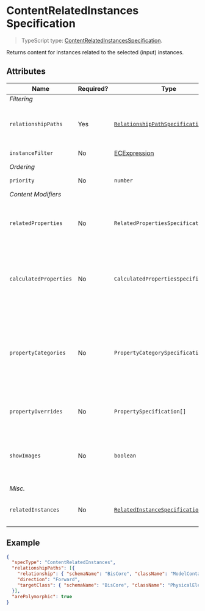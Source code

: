 # ContentRelatedInstances Specification

> TypeScript type: [ContentRelatedInstancesSpecification]($presentation-common).

Returns content for instances related to the selected (input) instances.

## Attributes

| Name                   | Required? | Type                                                                                  | Default | Meaning                                                                                                                                                                                                                                                    |
| ---------------------- | --------- | ------------------------------------------------------------------------------------- | ------- | ---------------------------------------------------------------------------------------------------------------------------------------------------------------------------------------------------------------------------------------------------------- |
| *Filtering*            |
| `relationshipPaths`    | Yes       | [`RelationshipPathSpecification[]`](../Common-Rules/RelationshipPathSpecification.md) |         | List of [relationship path specifications](../Common-Rules/RelationshipPathSpecification.md) to follow when looking for related class instances.                                                                                                           |
| `instanceFilter`       | No        | [ECExpression](./ECExpressions.md#instance-filter)                                    | `""`    | Condition for filtering instances                                                                                                                                                                                                                          |
| *Ordering*             |
| `priority`             | No        | `number`                                                                              | `1000`  | Changes the order of specifications.                                                                                                                                                                                                                       |
| *Content Modifiers*    |
| `relatedProperties`    | No        | `RelatedPropertiesSpecification[]`                                                    | `[]`    | Specifications of [related properties](./Terminology.md#related-properties) which are included in the generated content. *See [this page](./RelatedPropertiesSpecification.md) for more details*                                                           |
| `calculatedProperties` | No        | `CalculatedPropertiesSpecification[]`                                                 | `[]`    | Specifications of calculated properties whose values are generated using provided ECExpressions. *See [this page](./CalculatedPropertiesSpecification.md) for more details*                                                                                |
| `propertyCategories`   | No        | `PropertyCategorySpecification[]`                                                     | `[]`    | Specifications for custom categories. Simply defining the categories does nothing - they have to be referenced from `PropertySpecification` defined in `propertyOverrides` by `id`. *See [this page](./PropertyCategorySpecification.md) for more details* |
| `propertyOverrides`    | No        | `PropertySpecification[]`                                                             | `[]`    | Specifications for various property overrides. *See [this page](./PropertySpecification.md) for more details*                                                                                                                                              |
| `showImages`           | No        | `boolean`                                                                             | `false` | Should image IDs be calculated for the returned instances. When `true`, [ImageIdOverride](../customization/ImageIdOverride.md) rules get applied when creating content.                                                                                    |
| *Misc.*                |
| `relatedInstances`     | No        | [`RelatedInstanceSpecification[]`](../Common-Rules/RelatedInstanceSpecification.md)   | `[]`    | Specifications of [related instances](../Common-Rules/RelatedInstanceSpecification.md) that can be used in content creation.                                                                                                                               |

## Example

```JSON
{
  "specType": "ContentRelatedInstances",
  "relationshipPaths": [{
    "relationship": { "schemaName": "BisCore", "className": "ModelContainsElements" },
    "direction": "Forward",
    "targetClass": { "schemaName": "BisCore", "className": "PhysicalElement" }
  }],
  "arePolymorphic": true
}
```
